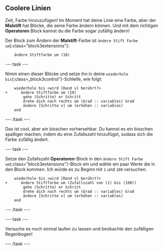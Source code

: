 ## Coolere Linien

Zeit, Farbe hinzuzufügen! Im Moment hat deine Linie eine Farbe, aber der **Malstift** hat Blöcke, die seine Farbe ändern können. Und mit dem richtigen **Operatoren** Block kannst du die Farbe sogar zufällig ändern!

Der Block zum Ändern der **Malstift**-Farbe ist `ändere Stift Farbe um`{:class="block3extensions"}:

```blocks3
    ändere Stiftfarbe um (10)
```

\--- task \---

Nimm einen dieser Blöcke und setze ihn in deine `wiederhole bis`{:class=„block3control“}-Schleife, wie folgt:

```blocks3
    wiederhole bis <wird [Rand v] berührt?> 
+      ändere Stiftfarbe um (10)
        gehe (Schritte) er Schritt
        drehe dich nach rechts um (Grad :: variables) Grad
        ändere [Schritte v] um (erhöhen :: variables)
    end
```

\--- /task \---

Das ist cool, aber ein bisschen vorhersehbar. Du kannst es ein bisschen spaßiger machen, indem du eine Zufallszahl hinzufügst, sodass sich die Farbe zufällig ändert.

\--- task \---

Setze den Zufallszahl **Operatoren**-Block in den `ändere Stift Farbe um`{:class="block3extensions"}-Block ein und wähle ein paar Werte die in den Block kommen. Ich würde es zu Beginn mit `1` und `100` versuchen.

```blocks3
    wiederhole bis <wird [Rand v] berührt?> 
+      ändere Stiftfarbe um (Zufallszahl von (1) bis (100))
        gehe (Schritte) er Schritt
        drehe dich nach rechts um (Grad :: variables) Grad
        ändere [Schritte v] um (erhöhen :: variables)
    end
```

\--- /task \---

\--- task \---

Versuche es noch einmal laufen zu lassen und beobachte den zufälligen Regenbogen!

\--- /task \---